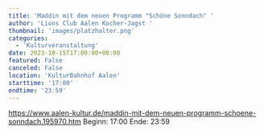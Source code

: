 ```yaml
---
title: 'Maddin mit dem neuen Programm "Schöne Sonndach" '
author: 'Lions Club Aalen Kocher-Jagst '
thumbnail: 'images/platzhalter.png'
categories:
  - 'Kulturveranstaltung'
date: 2023-10-15T17:00:00+00:00
featured: False
canceled: False
location: 'KulturBahnhof Aalen'
starttime: '17:00'
endtime: '23:59'
---
```

https://www.aalen-kultur.de/maddin-mit-dem-neuen-programm-schoene-sonndach.195970.htm
Beginn: 17:00
 Ende: 23:59